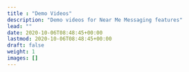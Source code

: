 ```yaml
---
title : "Demo Videos"
description: "Demo videos for Near Me Messaging features"
lead: ""
date: 2020-10-06T08:48:45+00:00
lastmod: 2020-10-06T08:48:45+00:00
draft: false
weight: 1
images: []
---
```

